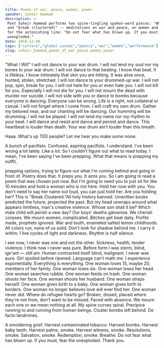 ```yaml
---
title: Poems of war, peace, women, power
speaker: Suheir Hammad
description: >-
 Poet Suheir Hammad performs two spine-tingling spoken-word pieces: "What I Will"
 and "break (clustered)" -- meditations on war and peace, on women and power. Wait
 for the astonishing line: "Do not fear what has blown up. If you must, fear the
 unexploded."
date: 2010-12-08
tags: ["culture","global-issues","poetry","war","women","performance"]
slug: suheir_hammad_poems_of_war_peace_women_power
---
```


"What I Will" I will not dance to your war drum. I will not lend my soul nor my bones to
your war drum. I will not dance to that beating. I know that beat. It is lifeless. I know
intimately that skin you are hitting. It was alive once, hunted, stolen, stretched. I will
not dance to your drummed-up war. I will not pop, spin, break for you. I will not hate for
you or even hate you. I will not kill for you. Especially I will not die for you. I will
not mourn the dead with murder nor suicide. I will not side with you or dance to bombs
because everyone is dancing. Everyone can be wrong. Life is a right, not collateral or
casual. I will not forget where I come from. I will craft my own drum. Gather my beloved
near, and our chanting will be dancing. Our humming will be drumming. I will not be
played. I will not lend my name nor my rhythm to your beat. I will dance and resist and
dance and persist and dance. This heartbeat is louder than death. Your war drum ain't
louder than this breath.

Haaa. What's up TED people? Let me hear you make some noise.

A bunch of pacifists. Confused, aspiring pacifists. I understand. I've been wrong a lot
lately. Like a lot. So I couldn't figure out what to read today. I mean, I've been saying
I've been prepping. What that means is prepping my outfit, 

prepping options, trying to figure out what I'm coming behind and going in front of.
Poetry does that. It preps you. It aims you. So I am going to read a poem that was chosen
just now. But I'm going to need you to just sit for like 10 minutes and hold a woman who
is not here. Hold her now with you. You don't need to say her name out loud, you can just
hold her. Are you holding her? This is "Break Clustered."All holy history banned. Unwritten
books predicted the future, projected the past. But my head unwraps around what appears
limitless, man's creative violence. Whose son shall it be? Which male child will perish a
new day? Our boys' deaths galvanize. We cherish corpses. We mourn women, complicated.
Bitches get beat daily. Profits made, prophets ignored. War and tooth, enameled salted
lemon childhoods. All colors run, none of us solid. Don't look for shadow behind me. I
carry it within. I live cycles of light and darkness. Rhythm is half silence.

I see now, I never was one and not the other. Sickness, health, tender violence. I think
now I never was pure. Before form I was storm, blind, ign'ant — still am. Human contracted
itself blind, malignant. I never was pure. Girl spoiled before ripened. Language can't
math me. I experience exponentially. Everything is everything. One woman loses 15, maybe
20, members of her family. One woman loses six. One woman loses her head. One woman
searches rubble. One woman feeds on trash. One woman shoots her face. One woman shoots her
husband. One woman straps herself. One woman gives birth to a baby. One woman gives birth
to borders. One woman no longer believes love will ever find her. One woman never did.
Where do refugee hearts go? Broken, dissed, placed where they're not from, don't want to
be missed. Faced with absence. We mourn each one or we mean nothing at all. My spine
curves spiral. Precipice running to and running from human beings. Cluster bombs left
behind. De facto landmines.

A smoldering grief. Harvest contaminated tobacco. Harvest bombs. Harvest baby teeth.
Harvest palms, smoke. Harvest witness, smoke. Resolutions, smoke. Salvation, smoke.
Redemption, smoke. Breathe. Do not fear what has blown up. If you must, fear the
unexploded. Thank you.

<!--
ad_duration=3.33
comment_count=98
event="TEDWomen 2010"
external_start_time=0
intro_duration=11.82
is_subtitle_required="False"
is_talk_featured="True"
language="en"
language_swap="False"
native_language="en"
number_of_related_talks=6
number_of_speakers=1
number_of_subtitled_videos=34
number_of_tags=6
number_of_talk_download_languages=35
number_of_talk_more_resources=0
number_of_talk_recommendations=0
number_of_talks_take_actions=0
post_ad_duration=0.83
published_timestamp="2011-02-04 16:06:00"
recording_date="2010-12-08"
speaker_description="Poet, playwright"
speaker_is_published=1
speaker_name="Suheir Hammad"
talk_name="Poems of war, peace, women, power"
talks_tags=["culture","global-issues","poetry","war","women","performance"]
url_audio="https://download.ted.com/talks/SuheirHammad_2010W.mp3?apikey=acme-roadrunner"
url_photo_speaker="https://pe.tedcdn.com/images/ted/b699c0df5eff4319dcd15d2efbe2ecb07323d881_254x191.jpg"
url_photo_talk="https://s3.amazonaws.com/talkstar-photos/uploads/a06efd5f-a334-46c2-b747-bc13565e7385/SuheirHammad_2010W-embed.jpg"
url_webpage="https://www.ted.com/talks/suheir_hammad_poems_of_war_peace_women_power"
video_type_name="TED Stage Talk"
-->